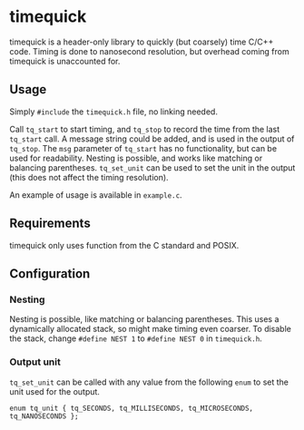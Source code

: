 # timequick

timequick is a header-only library to quickly (but coarsely)
time C/C++ code.
Timing is done to nanosecond resolution, but overhead coming from timequick is unaccounted for.

## Usage

Simply `#include` the `timequick.h` file, no linking needed.

Call `tq_start` to start timing, and `tq_stop` to record the time from the last `tq_start` call.
A message string could be added, and is used in the output of `tq_stop`.
The `msg` parameter of `tq_start` has no functionality, but can be used for readability.
Nesting is possible, and works like matching or balancing parentheses.
`tq_set_unit` can be used to set the unit in the output (this does not affect the timing resolution).

An example of usage is available in `example.c`.

## Requirements

timequick only uses function from the C standard and POSIX.

## Configuration

### Nesting

Nesting is possible, like matching or balancing parentheses.
This uses a dynamically allocated stack, so might make timing even coarser.
To disable the stack, change `#define NEST 1` to `#define NEST 0` in `timequick.h`.

### Output unit

`tq_set_unit` can be called with any value from the following `enum` to set the unit used for the output.

`
enum tq_unit {
        tq_SECONDS,
        tq_MILLISECONDS,
        tq_MICROSECONDS,
        tq_NANOSECONDS
};
`
